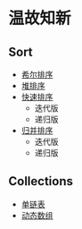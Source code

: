 # 温故知新
## Sort
* [希尔排序](src/sort/shell_sort.rs)
* [堆排序](/src/sort/heap_sort.rs) 
* [快速排序](src/sort/quick_sort.rs)
  * 迭代版
  * 递归版
* [归并排序](src/sort/merge_sort.rs)
  * 迭代版
  * 递归版

## Collections
* [单链表](src/collections/link_list.rs)
* [动态数组](src/collections/vec_array.rs)
